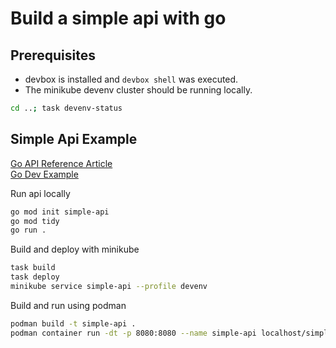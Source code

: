# Build a simple api with go

## Prerequisites

* devbox is installed and `devbox shell` was executed.
* The minikube devenv cluster should be running locally.

```bash
cd ..; task devenv-status
```

## Simple Api Example

[Go API Reference Article](https://dev.to/envitab/how-to-build-an-api-using-go-ffk)\
[Go Dev Example](https://go.dev/doc/tutorial/web-service-gin)

Run api locally

```bash
go mod init simple-api
go mod tidy
go run .
```

Build and deploy with minikube

```bash
task build
task deploy
minikube service simple-api --profile devenv
```


Build and run using podman

```bash
podman build -t simple-api .
podman container run -dt -p 8080:8080 --name simple-api localhost/simple-api
```

